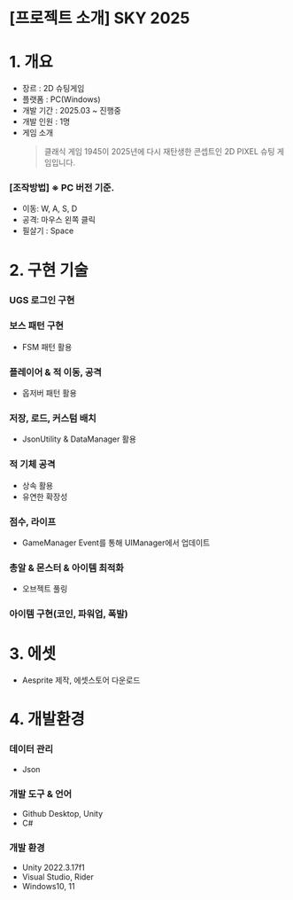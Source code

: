 # [프로젝트 소개] SKY 2025
# 1. 개요
+ 장르 : 2D 슈팅게임
+ 플랫폼 : PC(Windows)
+ 개발 기간 : 2025.03 ~ 진행중
+ 개발 인원 : 1명
+ 게임 소개
  > 클래식 게임 1945이 2025년에 다시 재탄생한 콘셉트인 2D PIXEL 슈팅 게임입니다.

### [조작방법] ※ PC 버전 기준.
+ 이동: W, A, S, D
+ 공격: 마우스 왼쪽 클릭
+ 필살기 : Space

# 2. 구현 기술
### UGS 로그인 구현
### 보스 패턴 구현
  + FSM 패턴 활용
### 플레이어 & 적 이동, 공격
  + 옵저버 패턴 활용
### 저장, 로드, 커스텀 배치
  + JsonUtility & DataManager 활용
### 적 기체 공격
  + 상속 활용
  + 유연한 확장성
### 점수, 라이프
  + GameManager Event를 통해 UIManager에서 업데이트

### 총알 & 몬스터 & 아이템 최적화
  + 오브젝트 풀링

### 아이템 구현(코인, 파워업, 폭발)

# 3. 에셋
+ Aesprite 제작, 에셋스토어 다운로드
  
# 4. 개발환경
### 데이터 관리
+ Json

### 개발 도구 & 언어
+ Github Desktop, Unity  
+ C#

### 개발 환경
+ Unity 2022.3.17f1
+ Visual Studio, Rider
+ Windows10, 11
